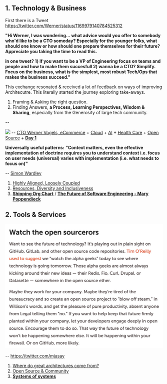 ## 1. Technology & Business

First there is a Tweet https://twitter.com/Werner/status/1169979140784525312

**"Hi Werner, I was wondering... what advice would you offer to somebody who'd like to be a CTO someday? Especially for the younger folks, what should one know or how should one prepare themselves for their future? Appreciate you taking the time to read this.**

**in one tweet? 1) if you want to be a VP of Engineering focus on teams and people and how to make them succesfull 2) wanna be a CTO? Simplify.  Focus on the business, what is the simplest, most robust Tech/Ops that makes the business succeed."**

This exchange resonated & received a lot of feedback on ways of improving Architecutre. This literally started the journey exploring take-aways.

1. Framing & Asking the right question.
2. Finding Answers, **a Process, Learning Perspectives, Wisdom & Sharing**, especially from the Generosity of large tech community.

-- 

![](images/Werner.png)
-- [CTO Werner Vogels, eCommerce](https://queue.acm.org/detail.cfm?id=1142065) + [Cloud](https://aws.amazon.com/) + [AI](https://www.amazon.science/) + [Health Care](https://amazon.care/) + [Open Source](https://amzn.github.io/) + [**Day 1**](https://www.sec.gov/Archives/edgar/data/1018724/000119312517120198/d373368dex991.htm)



**Universally useful patterns:**
**"Context matters, even the effective implementation of doctrine requires you to understand context i.e. focus on user needs (universal) varies with implementation (i.e. what needs to focus on)"** 

-- [Simon Wardley](https://twitter.com/swardley)

1. [Highly Aligned, Loosely Coupled](https://jobs.netflix.com/culture)
2. [Resources, Diversity and Inclusiveness](https://github.com/jamiehannaford/diversity)
3. [**Shipping Org Chart**](https://lightstep.com/blog/the-only-good-reason-to-adopt-microservices/) / [**The Future of Software Engineering - Mary Poppendieck**](https://www.youtube.com/watch?v=6K4ljFZWgW8)



## 2. Tools & Services
![](images/open%20source.jpeg)

-- https://twitter.com/mjasay

1. [Where do great architectures come from?](https://www.oreilly.com/radar/where-do-great-architectures-come-from/)
2. [Open Source & Community](https://www.youtube.com/watch?v=jiaLsxjBeOQ)
3. [**Systems of systems**](Patterns/Stuff.md)
